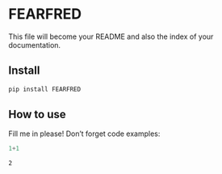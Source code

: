 FEARFRED
================

<!-- WARNING: THIS FILE WAS AUTOGENERATED! DO NOT EDIT! -->

This file will become your README and also the index of your
documentation.

## Install

``` sh
pip install FEARFRED
```

## How to use

Fill me in please! Don’t forget code examples:

``` python
1+1
```

    2
